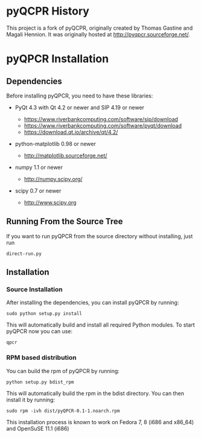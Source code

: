 # pyQCPR History

This project is a fork of pyQCPR, originally created by Thomas Gastine and Magali Hennion. It was originally hosted at http://pyqpcr.sourceforge.net/.

# pyQPCR Installation

## Dependencies

Before installing pyQPCR, you need to have these libraries:

 * PyQt 4.3 with Qt 4.2 or newer and SIP 4.19 or newer
   * https://www.riverbankcomputing.com/software/sip/download
   * https://www.riverbankcomputing.com/software/pyqt/download
   * https://download.qt.io/archive/qt/4.2/

 * python-matplotlib 0.98 or newer
   * http://matplotlib.sourceforge.net/

 * numpy 1.1 or newer
   * http://numpy.scipy.org/

 * scipy 0.7 or newer
   * http://www.scipy.org

## Running From the Source Tree

If you want to run pyQPCR from the source directory without installing, just run

  `direct-run.py`

## Installation

### Source Installation
After installing the dependencies, you can install pyQPCR by running:

  `sudo python setup.py install`

This will automatically build and install all required Python modules. To
start pyQPCR now you can use:

  `qpcr`

### RPM based distribution
You can build the rpm of pyQPCR by running:

  `python setup.py bdist_rpm`

This will automatically build the rpm in the bdist directory. You can then install it by running:

  `sudo rpm -ivh dist/pyQPCR-0.1-1.noarch.rpm`

This installation process is known to work on Fedora 7, 8 (i686 and x86_64) and
OpenSuSE 11.1 (i686)
